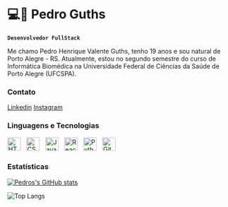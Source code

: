 # 💻🧬 Pedro Guths

**`Desenvolvedor FullStack`**

Me chamo Pedro Henrique Valente Guths, tenho 19 anos e sou natural de Porto Alegre - RS. Atualmente, estou no segundo semestre do curso de Informática Biomédica na Universidade Federal de Ciências da Saúde de Porto Alegre (UFCSPA).

### Contato
[Linkedin](https://www.linkedin.com/in/pedro-guths/)
[Instagram](https://www.instagram.com/_guths/)

### Linguagens e Tecnologias

<img 
    align="left" 
    alt="HTML"
    title="HTML" 
    width="30px" 
    style="padding-right: 10px;" 
    src="https://cdn.jsdelivr.net/gh/devicons/devicon@latest/icons/html5/html5-original.svg" 
/>
<img 
    align="left" 
    alt="CSS" 
    title="CSS"
    width="30px" 
    style="padding-right: 10px;" 
    src="https://cdn.jsdelivr.net/gh/devicons/devicon@latest/icons/css3/css3-original.svg" 
/>
<img 
    align="left" 
    alt="JavaScript" 
    title="JavaScript"
    width="30px" 
    style="padding-right: 10px;" 
    src="https://cdn.jsdelivr.net/gh/devicons/devicon@latest/icons/javascript/javascript-original.svg" 
/>

<img 
    align="left" 
    alt="React"
    title="React" 
    width="30px" 
    style="padding-right: 10px;" 
    src="https://cdn.jsdelivr.net/gh/devicons/devicon@latest/icons/react/react-original.svg" 
/>
<img 
    align="left" 
    alt="Python" 
    title="Python"
    width="30px" 
    style="padding-right: 10px;" 
    src="https://cdn.jsdelivr.net/gh/devicons/devicon@latest/icons/python/python-original.svg" 
/>
<img 
    align="left" 
    alt="Git" 
    title="Git"
    width="30px" 
    style="padding-right: 10px;" 
    src="https://cdn.jsdelivr.net/gh/devicons/devicon@latest/icons/git/git-original.svg" 
/>


<br/>
<br/>

### Estatísticas

[![Pedros's GitHub stats](https://github-readme-stats.vercel.app/api?username=guthspedro10&theme=dark)](https://github.com/guthspedro10/github-readme-stats)

![Top Langs](https://github-readme-stats.vercel.app/api/top-langs/?username=guthspedro10&theme=dark&layout=compact)
